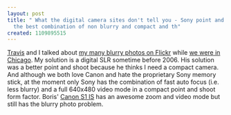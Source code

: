 ```yaml
---
layout: post
title: " What the digital camera sites don't tell you - Sony point and shoots have
  the best combination of non blurry and compact and th"
created: 1109895515
---
```

<p><a href="http://www.hopstudios.com/nep/column/">Travis</a> and I talked about <a href="/rt/roland/tags/blurry">my many blurry photos on Flickr</a> while <a href="http://www.hopstudios.com/nep/column/chicago_business_trip.html">we were in Chicago</a>. My solution is a digital SLR sometime before 2006. His solution was a better point and shoot because he thinks I need a compact camera. And although we both love Canon and hate the proprietary Sony memory stick, at the moment only Sony has the combination of fast auto focus (i.e. less blurry) and a  full 640x480 video mode in a compact point and shoot form factor. Boris' <a href="http://www.dpreview.com/reviews/canons1is/">Canon S1 IS</a> has an awesome zoom and  video mode but still has the blurry photo problem.</p>

